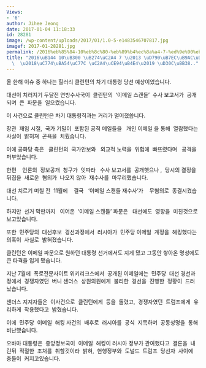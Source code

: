 ```yaml
---
Views:
- '6'
author: Jihee Jeong
date: 2017-01-04 11:18:33
id: 28281
image: /wp-content/uploads/2017/01/1.0-5-e1483546707817.jpg
imagef: 2017-01-28281.jpg
permalink: /2016%eb%85%84-10%eb%8c%80-%eb%89%b4%ec%8a%a4-7-%ed%9e%90%eb%9f%ac%eb%a6%ac%ed%81%b4%eb%a6%b0%ed%84%b4-%ec%9d%b4%eb%a9%94%ec%9d%bc-%ec%8a%a4%ec%ba%94%eb%93%a4-%ed%8c%8c/
title: "2016\uB144 10\uB300 \uB274\uC2A4 7 \u2013 \uD790\uB7EC\uB9AC\uD074\uB9B0\uD134\
  \  \u2018\uC774\uBA54\uC77C \uC2A4\uCE94\uB4E4\u2019 \uD30C\uBB38.."
---
```


올 한해 이슈 중 하나는 힐러리 클린턴의 차기 대통령 당선 예상이었습니다.

대선이 치러지기 두달전 연방수사국이  클린턴의  ‘이메일 스캔들’  수사 보고서가  공개되며  큰  파문을  일으켰습니다.

이 사건으로 클린턴은 차기 대통령직과는 거리가 멀어졌씁니다.

장관  재임 시절,  국가 기밀이  포함된 공적 메일들을   개인 이메일 을 통해  열람했다는  사실이  밝혀져  곤욕을  치뤘습니다.

이에 공화당 측은   클린턴의  국가안보와   외교적 노력을  위험에  빠뜨렸다며   공격을  퍼부었습니다.

한편    언론의  정보공개  청구가  잇따라   수사 보고서를  공개햇으나 ,  당시의 결정을  뒤집을  새로운  혐의가  나오지 않아  재수사를  마무리했습니다.

대선 치르기 며칠 전  11월에    결국   ‘이메일 스캔들 재수사’가    무혐의로  종결시켰습니다.

하지만  선거 막판까지   이어온  ‘이메일 스캔들’ 파문은   대선에도  영향을  미친것으로 보고있습니다.

또한  민주당의  대선후보  경선과정에서  러시아가  민주당 이메일  계정을  해킹했다는  의혹이  사실로  밝혀졌습니다.

클린턴은 이메일 파문으로 원하던 대통령 선거에서도 지게 됐고 그동안 쌓아온 명성에도 큰 타격을 입게 됐습니다.

지난 7월에  폭로전문사이트 위키리크스에서  공개된 이메일에는  민주당  대선 경선과정에서  경쟁자였던  버니 샌더스  상원의원에게  불리한  경선을  진행한  정황이  드러났습니다.

샌더스 지지자들은  이사건으로  클린턴에게  등을  돌렸고,  경쟁자였던  트럼프에게  유리하게  작용했다고  밝혔습니다.

이에  민주당  이메일  해킹 사건의  배후로  러시아를  공식  지목하며  공동성명을  통해  비난했습니다.

오바마 대통령은  중앙정보국이  이메일  해킹이 러시아 정부가 관여했다고  결론을  내린뒤  적절한  조처를  취할것이라  밝혀,  현행정부와  도널드  트럼프  당선자  사이에  충돌이  커지고있습니다.

&nbsp;

&nbsp;

&nbsp;

&nbsp;